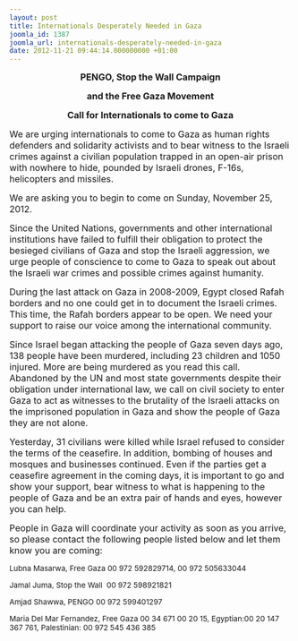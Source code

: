 ```yaml
---
layout: post
title: Internationals Desperately Needed in Gaza
joomla_id: 1387
joomla_url: internationals-desperately-needed-in-gaza
date: 2012-11-21 09:44:14.000000000 +01:00
---
```

<p style="text-align: center;"><strong> </strong></p>
<p style="text-align: center;"><span style="font-size: 12pt;"><strong>PENGO, Stop the Wall Campaign </strong></span></p>
<p style="text-align: center;"><span style="font-size: 12pt;"><strong>and the Free Gaza Movement</strong></span></p>
<p style="text-align: center;"><span style="font-size: 12pt;"><strong>Call for Internationals to come to Gaza</strong></span></p>
<p style="text-align: center;"><span style="font-size: 12pt;"><strong> </strong></span></p>
<p style="text-align: left;"><span style="font-size: 12pt;">We are urging internationals to come to Gaza as human rights defenders and solidarity activists and to bear witness to the Israeli crimes against a civilian population trapped in an open-air prison with nowhere to hide, pounded by Israeli drones, F-16s, helicopters and missiles. </span></p>
<p style="text-align: left;"><span style="font-size: 12pt;">We are asking you to begin to come on Sunday, November 25, 2012.</span></p>
<p style="text-align: left;"><span style="font-size: 12pt;">Since the United Nations, governments and other international institutions have failed to fulfill their obligation to protect the besieged civilians of Gaza and stop the Israeli aggression, we urge people of conscience to come to Gaza to speak out about the Israeli war crimes and possible crimes against humanity.</span></p>
<p style="text-align: left;"><span style="font-size: 12pt;">During <ins cite="mailto:audreyb0" datetime="2012-11-20T17:29">t</ins>he last attack on Gaza in 2008-2009, Egypt closed Rafah borders and no one could get in to document the Israeli crimes. This time, the Rafah borders appear to be open. <ins cite="mailto:Greta%20Hughes" datetime="2012-11-21T07:32"></ins>We need your support to raise our voice among the international community.</span></p>
<p style="text-align: left;"><span style="font-size: 12pt;">Since Israel began attacking the people of Gaza seven days ago, 138 people have been murdered, including 23 children and 1050 injured. More are being murdered as you read this call.  Abandoned by the UN and most state governments despite their obligation under international law, we call on civil society to enter Gaza to act as witnesses to the brutality of the Israeli attacks on the imprisoned population in Gaza and show the people of Gaza they are not alone.</span></p>
<p style="text-align: left;"><span style="font-size: 12pt;">Yesterday, 31 civilians were killed while Israel refused to consider the terms of the ceasefire. In addition, bombing of houses and mosques and businesses continued. Even if the parties get a ceasefire agreement in the coming days, it is important to go and show your support, bear witness to what is happening to the people of Gaza and be an extra pair of hands and eyes, however you can help.</span></p>
<p style="text-align: left;"><span style="font-size: 12pt;"><ins cite="mailto:Greta%20Hughes" datetime="2012-11-21T10:08"> </ins></span></p>
<p style="text-align: left;"><span style="font-size: 12pt;">People in Gaza will coordinate your activity as soon as you arrive, so please contact the following people listed below and let them know you are coming:</span></p>
<p style="text-align: left;"><span style="font-size: 10pt;">Lubna Masarwa, Free Gaza 00 972 592829714, </span><span style="font-size: 10pt;">00 972 505633044</span></p>
<p style="text-align: left;"><span style="font-size: 10pt;">Jamal Juma, Stop the Wall  00 972 598921821</span></p>
<p style="text-align: left;"><span style="font-size: 10pt;"> Amjad Shawwa, PENGO 00 972 599401297</span></p>
<p style="text-align: left;"><span style="font-size: 10pt;">Maria Del Mar Fernandez, Free Gaza 00 34 671 00 20 15, Egyptian:00 20 147 367 761, Palestinian: 00 972 545 436 385</span></p>
<p style="text-align: left;"><span style="font-size: 10pt;"> </span></p>
